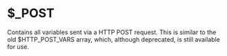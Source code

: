 # $\_POST

Contains all variables sent via a HTTP POST request. This is similar to the old $HTTP\_POST\_VARS array, which, although deprecated, is still available for use.



